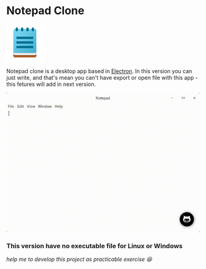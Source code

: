 # Notepad Clone
![Notepad](./src/assets/ico/notepad.png)

Notepad clone is a desktop app based in [Electron](https://www.electronjs.org/). In this version you can just write, and that's mean you can't have export or open file with this app - this fetures will add in next version.

![Demo](./demo.gif)

### This version have no executable file for Linux or Windows
*help me to develop this project as practicable exercise 😆*
